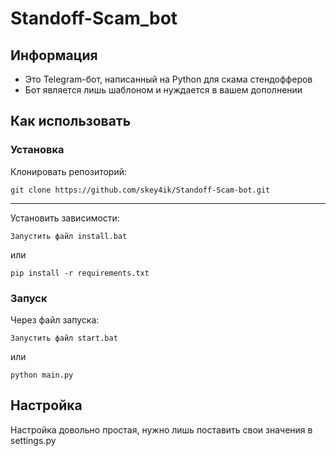 # Standoff-Scam_bot
## Информация
- Это Telegram-бот, написанный на Python для скама стендофферов
- Бот является лишь шаблоном и нуждается в вашем дополнении
## Как использовать
### Установка
Клонировать репозиторий:
```
git clone https://github.com/skey4ik/Standoff-Scam-bot.git
```
---
Установить зависимости:  
```
Запустить файл install.bat
```
или
```
pip install -r requirements.txt
```
### Запуск
Через файл запуска:
```
Запустить файл start.bat
```
или
```
python main.py
```
## Настройка
Настройка довольно простая, нужно лишь поставить свои значения в settings.py

